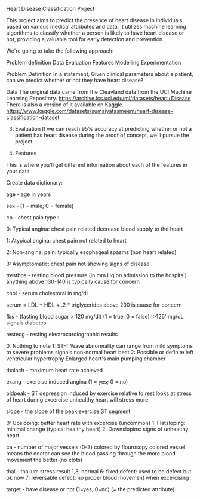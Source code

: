 Heart Disease Classification Project

This project aims to predict the presence of heart disease in individuals based on various medical attributes and data. It utilizes machine learning algorithms to classify whether a person is likely to have heart disease or not, providing a valuable tool for early detection and prevention.

We're going to take the following approach:

Problem definition Data Evaluation Features Modelling Experimentation

Problem Definition In a statement,
Given clinical parameters about a patient, can we predict whether or not they have heart disease?

Data The original data came from the Cleavland data from the UCI Machine Learning Repository. https://archive.ics.uci.edu/ml/datasets/heart+Disease
There is also a version of it available on Kaggle. https://www.kaggle.com/datasets/sumaiyatasmeem/heart-disease-classification-dataset

3. Evaluation If we can reach 95% accuracy at predicting whether or not a patient has heart disease during the proof of concept, we'll pursue the project.

4. Features

This is where you'll get different information about each of the features in your data

Create data dictionary:

age - age in years

sex - (1 = male; 0 = female)

cp - chest pain type :

0: Typical angina: chest pain related decrease blood supply to the heart

1: Atypical angina: chest pain not related to heart

2: Non-anginal pain: typically esophageal spasms (non heart related)

3: Asymptomatic: chest pain not showing signs of disease

trestbps - resting blood pressure (in mm Hg on admission to the hospital) anything above 130-140 is typically cause for concern

chol - serum cholestoral in mg/dl

serum = LDL + HDL + .2 * triglycerides above 200 is cause for concern

fbs - (fasting blood sugar > 120 mg/dl) (1 = true; 0 = false) '>126' mg/dL signals diabetes

restecg - resting electrocardiographic results

0: Nothing to note 1: ST-T Wave abnormality can range from mild symptoms to severe problems signals non-normal heart beat 2: Possible or definite left ventricular hypertrophy Enlarged heart's main pumping chamber

thalach - maximum heart rate achieved

exang - exercise induced angina (1 = yes; 0 = no)

oldpeak - ST depression induced by exercise relative to rest looks at stress of heart during excercise unhealthy heart will stress more

slope - the slope of the peak exercise ST segment

0: Upsloping: better heart rate with excercise (uncommon) 1: Flatsloping: minimal change (typical healthy heart) 2: Downslopins: signs of unhealthy heart

ca - number of major vessels (0-3) colored by flourosopy colored vessel means the doctor can see the blood passing through the more blood movement the better (no clots)

thal - thalium stress result 1,3: normal 6: fixed defect: used to be defect but ok now 7: reversable defect: no proper blood movement when excercising

target - have disease or not (1=yes, 0=no) (= the predicted attribute)

